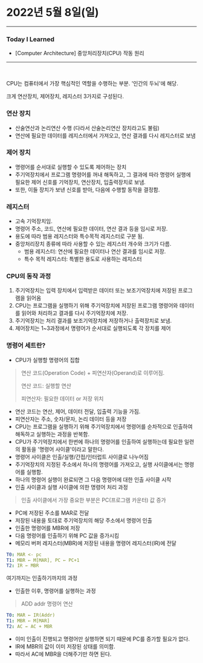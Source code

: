 # 2022년 5월 8일(일)

---

### Today I Learned 

- [Computer Architecture] 중앙처리장치(CPU) 작동 원리

---

<br>

CPU는 컴퓨터에서 가장 핵심적인 역할을 수행하는 부분. '인간의 두뇌'에 해당.

크게 연산장치, 제어장치, 레지스터 3가지로 구성된다.

### 연산 장치

- 산술연산과 논리연산 수행 (다라서 산술논리연산 장치라고도 불림)
- 연산에 필요한 데이터를 레지스터에서 가져오고, 연산 결과를 다시 레지스터로 보냄

### 제어 장치

- 명령어를 순서대로 실행할 수 있도록 제어하는 장치
- 주기억장치에서 프로그램 명령어를 꺼내 해독하고, 그 결과에 따라 명령어 실행에 필요한 제어 신호를 기억장치, 연산장치, 입출력장치로 보냄.
- 또한, 이들 장치가 보낸 신호를 받아, 다음에 수행할 동작을 결정함.

### 레지스터

- 고속 기억장치임.
- 명령어 주소, 코드, 연산에 필요한 데이터, 연산 결과 등을 임시로 저장.
- 용도에 따라 범용 레지스터와 특수목적 레지스터로 구분 됨. 
- 중앙처리장치 종류에 따라 사용할 수 있는 레지스터 개수와 크기가 다름.
  - 범용 레지스터: 연산에 필요한 데이터나 연산 결과를 임시로 저장.
  - 특수 목적 레지스터: 특별한 용도로 사용하는 레지스터 

### CPU의 동작 과정 

1. 주기억장치는 입력 장치에서 입력받은 데이터 또는 보조기억장치에 저장된 프로그램을 읽어옴
2. CPU는 프로그램을 실행하기 위해 주기억장치에 저장된 프로그램 명령어와 데이터를 읽어와 처리하고 결과를 다시 주기억장치에 저장.
3. 주기억장치는 처리 결과를 보조기억장치에 저장하거나 출력장치로 보냄.
4. 제어장치는 1~3과정에서 명령어가 순서대로 실행되도록 각 장치를 제어 

### 명령어 세트란? 

- CPU가 실행할 명령어의 집합 

> 연산 코드(Operation Code) + 피연산자(Operand)로 이루어짐.
>
> 연산 코드: 실행할 연산
>
> 피연산자: 필요한 데이터 or 저장 위치

- 연산 코드는 연산, 제어, 데이터 전달, 입출력 기능을 가짐.
- 피연산자는 주소, 숫자/문자, 논리 데이터 등을 저장
- CPU는 프로그램을 실행하기 위해 주기억장치에서 명령어를 순차적으로 인출하여 해독하고 실행하는 과정을 반복함.
- CPU가 주기억장치에서 한번에 하나의 명령어를 인출하여 실행하는데 필요한 일련의 활동을 '명령어 사이클'이라고 말한다.
- 명령어 사이클은 인출/실행/간접/인터럽트 사이클로 나누어짐
- 주기억장치의 지정된 주소에서 하나의 명령어를 가져오고, 실행 사이클에서는 명령어를 실행함. 
- 하나의 명령어 실행이 완료되면 그 다음 명령어에 대한 인출 사이클 시작
- 인출 사이클과 실행 사이클에 의한 명령어 처리 과정 

> 인출 사이클에서 가장 중요한 부분은 PC(프로그램 카운터) 값 증가

- PC에 저장된 주소를 MAR로 전달 
- 저장된 내용을 토대로 주기억장치의 해당 주소에서 명령어 인출
- 인출한 명령어를 MBR에 저장 
- 다음 명령어를 인출하기 위해 PC 값을 증가시킴
- 메모리 버퍼 레지스터(MBR)에 저장된 내용을 명령어 레지스터(IR)에 전달

```yaml
T0: MAR <- pc
T1: MBR ← M[MAR], PC ← PC+1
T2: IR ← MBR
```

여기까지는 인출하기까지의 과정 

- 인출한 이후, 명령어를 실행하는 과정 

> ADD addr 명령어 연산 

```yaml
T0: MAR ← IR(Addr)
T1: MBR ← M[MAR]
T2: AC ← AC + MBR
```

- 이미 인출이 진행되고 명령어만 실행하면 되기 때문에 PC를 증가할 필요가 없다.
- IR에 MBR의 값이 이미 저장된 상태를 의미함.
- 따라서 AC에 MBR을 더해주기만 하면 된다.